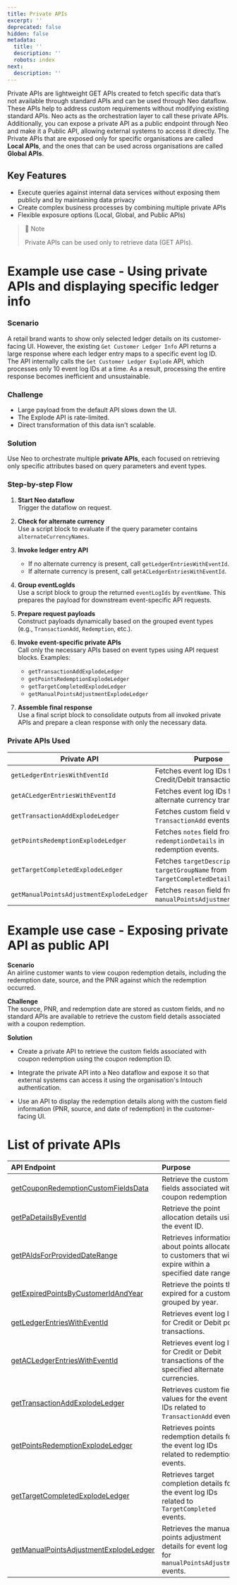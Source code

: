 ```yaml
---
title: Private APIs
excerpt: ''
deprecated: false
hidden: false
metadata:
  title: ''
  description: ''
  robots: index
next:
  description: ''
---
```

Private APIs are lightweight GET APIs created to fetch specific data that’s not available through standard APIs and can be used through Neo dataflow. These APIs help to address custom requirements without modifying existing standard APIs. Neo acts as the orchestration layer to call these private APIs. Additionally, you can expose a private API as a public endpoint through Neo and make it a Public API, allowing external systems to access it directly. The Private APIs that are exposed only for specific organisations are called **Local APIs**, and the ones that can be used across organisations are called **Global APIs**.

## Key Features

* Execute queries against internal data services without exposing them publicly and by maintaining data privacy
* Create complex business processes by combining multiple private APIs
* Flexible exposure options (Local, Global, and Public APIs)

> 🚧 Note
>
> Private APIs can be used only to retrieve data (GET APIs).

# Example use case - Using private APIs and displaying specific ledger info

### Scenario

A retail brand wants to show only selected ledger details on its customer-facing UI. However, the existing `Get Customer Ledger Info` API returns a large response where each ledger entry maps to a specific event log ID. The API internally calls the `Get Customer Ledger Explode` API, which processes only 10 event log IDs at a time. As a result, processing the entire response becomes inefficient and unsustainable.

### Challenge

* Large payload from the default API slows down the UI.
* The Explode API is rate-limited.
* Direct transformation of this data isn't scalable.

### Solution

Use Neo to orchestrate multiple **private APIs**, each focused on retrieving only specific attributes based on query parameters and event types.

### Step-by-step Flow

1. **Start Neo dataflow**\
   Trigger the dataflow on request.

2. **Check for alternate currency**\
   Use a script block to evaluate if the query parameter contains `alternateCurrencyNames`.

3. **Invoke ledger entry API**

   * If no alternate currency is present, call `getLedgerEntriesWithEventId`.
   * If alternate currency is present, call `getACLedgerEntriesWithEventId`.

4. **Group eventLogIds**\
   Use a script block to group the returned `eventLogIds` by `eventName`. This prepares the payload for downstream event-specific API requests.

5. **Prepare request payloads**\
   Construct payloads dynamically based on the grouped event types (e.g., `TransactionAdd`, `Redemption`, etc.).

6. **Invoke event-specific private APIs**\
   Call only the necessary APIs based on event types using API request blocks. Examples:

   * `getTransactionAddExplodeLedger`
   * `getPointsRedemptionExplodeLedger`
   * `getTargetCompletedExplodeLedger`
   * `getManualPointsAdjustmentExplodeLedger`

7. **Assemble final response**\
   Use a final script block to consolidate outputs from all invoked private APIs and prepare a clean response with only the necessary data.

### Private APIs Used

| **Private API**                          | **Purpose**                                                                      |
| ---------------------------------------- | -------------------------------------------------------------------------------- |
| `getLedgerEntriesWithEventId`            | Fetches event log IDs for Credit/Debit transactions.                             |
| `getACLedgerEntriesWithEventId`          | Fetches event log IDs for alternate currency transactions.                       |
| `getTransactionAddExplodeLedger`         | Fetches custom field values for `TransactionAdd` events.                         |
| `getPointsRedemptionExplodeLedger`       | Fetches `notes` field from `redemptionDetails` in redemption events.             |
| `getTargetCompletedExplodeLedger`        | Fetches `targetDescription` and `targetGroupName` from `TargetCompletedDetails`. |
| `getManualPointsAdjustmentExplodeLedger` | Fetches `reason` field from `manualPointsAdjustmentDetails`.                     |

# Example use case - Exposing private API as public API

**Scenario**\
An airline customer wants to view coupon redemption details, including the redemption date, source, and the PNR against which the redemption occurred.

**Challenge**\
The source, PNR, and redemption date are stored as custom fields, and no standard APIs are available to retrieve the custom field details associated with a coupon redemption.

**Solution**

* Create a private API to retrieve the custom fields associated with coupon redemption using the coupon redemption ID.

* Integrate the private API into a Neo dataflow and expose it so that external systems can access it using the organisation's Intouch authentication.

* Use an API to display the redemption details along with the custom field information (PNR, source, and date of redemption) in the customer-facing UI.

# List of private APIs

| API Endpoint                                                                                                                                            | Purpose                                                                                                   |
| :------------------------------------------------------------------------------------------------------------------------------------------------------ | :-------------------------------------------------------------------------------------------------------- |
| [getCouponRedemptionCustomFieldsData](https://docs.capillarytech.com/reference/private-api-get-custom-fields-associated-with-coupon-redemption#/)       | Retrieve the custom fields associated with coupon redemption                                              |
| [getPaDetailsByEventId](https://docs.capillarytech.com/reference/private-api-get-point-allocation-details-by-event-id#/)                                | Retrieve the point allocation details using the event ID.                                                 |
| [getPAIdsForProvidedDateRange](https://docs.capillarytech.com/reference/private-api-get-allocated-points-details-with-expiry-in-specified-date-range#/) | Retrieves information about points allocated to customers that will expire within a specified date range. |
| [getExpiredPointsByCustomerIdAndYear](https://docs.capillarytech.com/reference/private-api-get-customers-earned-and-expired-points-by-year#/)           | Retrieve the points that expired for a customer, grouped by year.                                         |
| [getLedgerEntriesWithEventId](https://docs.capillarytech.com/reference/private-api-get-event-log-ids-with-credit-or-debit-for-points#/)                 | Retrieves event log IDs for Credit or Debit point transactions.                                           |
| [getACLedgerEntriesWithEventId](https://docs.capillarytech.com/reference/private-api-get-event-log-ids-with-credit-or-debit-for-alternate-currency#/)   | Retrieves event log IDs for Credit or Debit transactions of the specified alternate currencies.           |
| [getTransactionAddExplodeLedger](https://docs.capillarytech.com/reference/private-api-get-custom-field-values-for-transactionadd-event#/)               | Retrieves custom field values for the event log IDs related to `TransactionAdd` events.                   |
| [getPointsRedemptionExplodeLedger](https://docs.capillarytech.com/reference/private-api-get-point-redemption-details-for-redemption-events#/)           | Retrieves points redemption details for the event log IDs related to redemption events.                   |
| [getTargetCompletedExplodeLedger](https://docs.capillarytech.com/reference/private-api-get-target-completion-details#/)                                 | Retrieves target completion details for the event log IDs related to `TargetCompleted` events.            |
| [getManualPointsAdjustmentExplodeLedger](https://docs.capillarytech.com/reference/private-api-get-manual-points-adjustment-details#/)                   | Retrieves the manual points adjustment details for event log IDs for `manualPointsAdjustment` events.     |